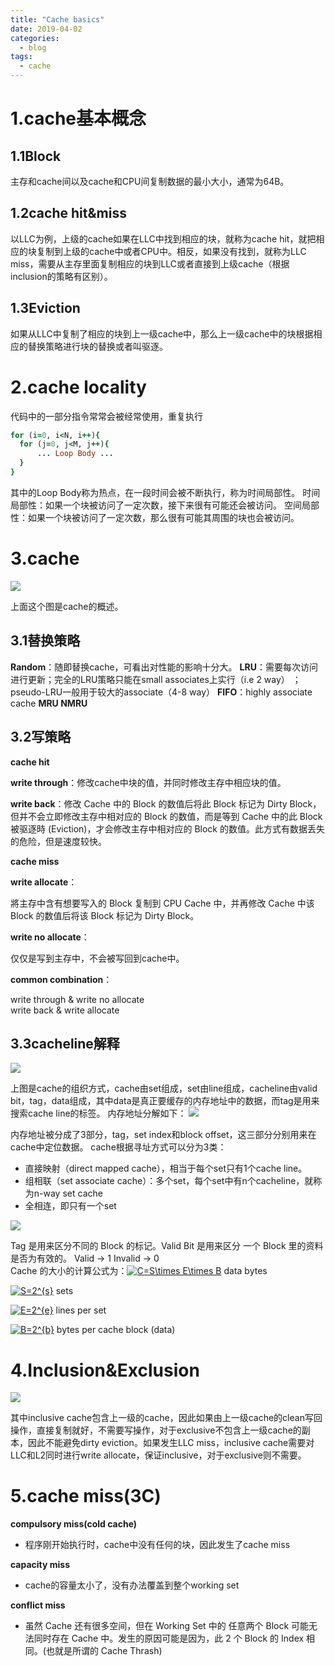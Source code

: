 ```yaml
---
title: "Cache basics"
date: 2019-04-02
categories:
  - blog
tags:
  - cache
---
```

 
# 1.cache基本概念
## 1.1Block
主存和cache间以及cache和CPU间复制数据的最小大小，通常为64B。
## 1.2cache hit&miss
以LLC为例，上级的cache如果在LLC中找到相应的块，就称为cache hit，就把相应的块复制到上级的cache中或者CPU中。相反，如果没有找到，就称为LLC miss，需要从主存里面复制相应的块到LLC或者直接到上级cache（根据inclusion的策略有区别）。
## 1.3Eviction
如果从LLC中复制了相应的块到上一级cache中，那么上一级cache中的块根据相应的替换策略进行块的替换或者叫驱逐。
# 2.cache locality
代码中的一部分指令常常会被经常使用，重复执行
```ruby
for (i=0, i<N, i++){
  for (j=0, j<M, j++){
      ... Loop Body ...
  }     
}
```
其中的Loop Body称为热点，在一段时间会被不断执行，称为时间局部性。
时间局部性：如果一个块被访问了一定次数，接下来很有可能还会被访问。
空间局部性：如果一个块被访问了一定次数，那么很有可能其周围的块也会被访问。
# 3.cache 
![](/assets/images/1.png)

上面这个图是cache的概述。
## 3.1替换策略
**Random**：随即替换cache，可看出对性能的影响十分大。
**LRU**：需要每次访问进行更新；完全的LRU策略只能在small associates上实行（i.e 2 way）
； pseudo-LRU一般用于较大的associate（4-8 way）
**FIFO**：highly associate cache
**MRU NMRU**
## 3.2写策略
**cache hit**

**write through**：修改cache中块的值，并同时修改主存中相应块的值。

**write back**：修改 Cache 中的 Block 的数值后将此 Block 标记为 Dirty Block，但并不会立即修改主存中相对应的 Block 的数值，而是等到 Cache 中的此 Block 被驱逐時 (Eviction)，才会修改主存中相对应的 Block 的数值。此方式有数据丢失的危险，但是速度较快。

**cache miss**

**write allocate**：

將主存中含有想要写入的 Block 复制到 CPU Cache 中，并再修改 Cache 中该 Block 的数值后将该 Block 标记为 Dirty Block。

**write no allocate**：

仅仅是写到主存中，不会被写回到cache中。

**common combination**：

write through & write no allocate   
write back & write allocate
## 3.3cacheline解释
![](/assets/images/Image.png)

上图是cache的组织方式，cache由set组成，set由line组成，cacheline由valid bit，tag，data组成，其中data是真正要缓存的内存地址中的数据，而tag是用来搜索cache line的标签。
内存地址分解如下：
![](/assets/images/3.png)

内存地址被分成了3部分，tag，set index和block offset，这三部分分别用来在cache中定位数据。
cache根据寻址方式可以分为3类：
* 直接映射（direct mapped cache），相当于每个set只有1个cache line。
* 组相联（set associate cache）：多个set，每个set中有n个cacheline，就称为n-way set cache
* 全相连，即只有一个set

![](/assets/images/4.png)

Tag 是用来区分不同的 Block 的标记。Valid Bit 是用来区分 一个 Block 里的资料是否为有效的。
Valid -> 1  Invalid -> 0  
Cache 的大小的计算公式为：<a href="https://www.codecogs.com/eqnedit.php?latex=\inline&space;C=S\times&space;E\times&space;B" target="_blank"><img src="https://latex.codecogs.com/svg.latex?\inline&space;C=S\times&space;E\times&space;B" title="C=S\times E\times B" /></a> data bytes

<a href="https://www.codecogs.com/eqnedit.php?latex=\inline&space;S=2^{s}" target="_blank"><img src="https://latex.codecogs.com/svg.latex?\inline&space;S=2^{s}" title="S=2^{s}" /></a> sets

<a href="https://www.codecogs.com/eqnedit.php?latex=\inline&space;E=2^{e}" target="_blank"><img src="https://latex.codecogs.com/svg.latex?\inline&space;E=2^{e}" title="E=2^{e}" /></a> lines per set

<a href="https://www.codecogs.com/eqnedit.php?latex=\inline&space;B=2^{b}" target="_blank"><img src="https://latex.codecogs.com/svg.latex?\inline&space;B=2^{b}" title="B=2^{b}" /></a> bytes per cache block (data)

# 4.Inclusion&Exclusion
![](/assets/images/5.png)

其中inclusive cache包含上一级的cache，因此如果由上一级cache的clean写回操作，直接复制就好，不需要写操作，对于exclusive不包含上一级cache的副本，因此不能避免dirty eviction。如果发生LLC miss，inclusive cache需要对LLC和L2同时进行write allocate，保证inclusive，对于exclusive则不需要。
# 5.cache miss(3C)

**compulsory miss(cold cache)**
* 程序刚开始执行时，cache中没有任何的块，因此发生了cache miss

**capacity miss**
* cache的容量太小了，没有办法覆盖到整个working set

**conflict miss**
* 虽然 Cache 还有很多空间，但在 Working Set 中的 任意两个 Block 可能无法同时存在 Cache 中。发生的原因可能是因为，此 2 个 Block 的 Index 相同。(也就是所谓的 Cache Thrash)

